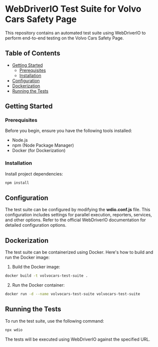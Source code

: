 # WebDriverIO Test Suite for Volvo Cars Safety Page

This repository contains an automated test suite using WebDriverIO to perform end-to-end testing on the Volvo Cars Safety Page.

## Table of Contents

- [Getting Started](#getting-started)
  - [Prerequisites](#prerequisites)
  - [Installation](#installation)
- [Configuration](#configuration)
- [Dockerization](#dockerization)
- [Running the Tests](#running-the-tests)

## Getting Started

### Prerequisites

Before you begin, ensure you have the following tools installed:

- Node.js
- npm (Node Package Manager)
- Docker (for Dockerization)

### Installation

Install project dependencies:

```bash
npm install
```

## Configuration

The test suite can be configured by modifying the **wdio.conf.js** file. This configuration includes settings for parallel execution, reporters, services, and other options. Refer to the official WebDriverIO documentation for detailed configuration options.

## Dockerization

The test suite can be containerized using Docker. Here's how to build and run the Docker image:

1. Build the Docker image:

```bash
docker build -t volvocars-test-suite .
```

2. Run the Docker container:

```bash
docker run -d --name volvocars-test-suite volvocars-test-suite
```

## Running the Tests

To run the test suite, use the following command:

```bash
npx wdio
```

The tests will be executed using WebDriverIO against the specified URL.